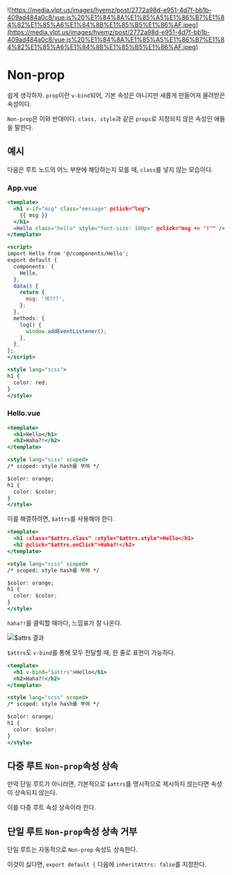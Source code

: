 ![https://media.vlpt.us/images/hyemz/post/2772a98d-e951-4d7f-bb1b-409ad484a0c8/vue.js%20%E1%84%8A%E1%85%A5%E1%86%B7%E1%84%82%E1%85%A6%E1%84%8B%E1%85%B5%E1%86%AF.jpeg](https://media.vlpt.us/images/hyemz/post/2772a98d-e951-4d7f-bb1b-409ad484a0c8/vue.js%20%E1%84%8A%E1%85%A5%E1%86%B7%E1%84%82%E1%85%A6%E1%84%8B%E1%85%B5%E1%86%AF.jpeg)

# Non-prop

쉽게 생각하자. `prop`이란 `v-bind`되어, 기본 속성은 아니지만 새롭게 만들어져 물려받은 속성이다.

`Non-prop`은 이와 반대이다. `class, style`과 같은 `props`로 지정되지 않은 속성인 애들을 말한다. 

## 예시

다음은 루트 노드의 어느 부분에 해당하는지 모를 때, `class`를 넣지 않는 모습이다.

### App.vue

```jsx
<template>
  <h1 v-if="msg" class="message" @click="log">
    {{ msg }}
  </h1>
  <Hello class="hello" style="font-size: 100px" @click="msg += '!'" />
</template>

<script>
import Hello from '@/components/Hello';
export default {
  components: {
    Hello,
  },
  data() {
    return {
      msg: '왜???',
    };
  },
  methods: {
    log() {
      window.addEventListener();
    },
  },
};
</script>

<style lang="scss">
h1 {
  color: red;
}
</style>
```

### Hello.vue

```jsx
<template>
  <h1>Hello</h1>
  <h2>Haha?!</h2>
</template>

<style lang="scss" scoped>
/* scoped: style hash를 부여 */

$color: orange;
h1 {
  color: $color;
}
</style>
```

이를 해결하려면, `$attrs`를 사용해야 한다.

```jsx
<template>
  <h1 :class="$attrs.class" :style="$attrs.style">Hello</h1>
  <h2 @click="$attrs.onClick">Haha?!</h2>
</template>

<style lang="scss" scoped>
/* scoped: style hash를 부여 */

$color: orange;
h1 {
  color: $color;
}
</style>
```

`haha?!`를 클릭할 때마다, 느낌표가 잘 나온다.

![$attrs 결과](https://s3.us-west-2.amazonaws.com/secure.notion-static.com/d61644b7-4bbd-4a70-914a-4295ce80e3e4/Untitled.png?X-Amz-Algorithm=AWS4-HMAC-SHA256&X-Amz-Credential=AKIAT73L2G45O3KS52Y5%2F20211008%2Fus-west-2%2Fs3%2Faws4_request&X-Amz-Date=20211008T024336Z&X-Amz-Expires=86400&X-Amz-Signature=34bcfbaed043f5a0268969af54178e6ab98b5ce8dfa39160cccf89d22f56f81a&X-Amz-SignedHeaders=host&response-content-disposition=filename%20%3D%22Untitled.png%22)

`$attrs`도 `v-bind`를 통해 모두 전달할 때, 한 줄로 표현이 가능하다.

```jsx
<template>
  <h1 v-bind="$attrs">Hello</h1>
  <h2>Haha?!</h2>
</template>

<style lang="scss" scoped>
/* scoped: style hash를 부여 */

$color: orange;
h1 {
  color: $color;
}
</style>
```

## 다중 루트 `Non-prop`속성 상속

만약 단일 루트가 아니라면, 기본적으로 `$attrs`를 명시적으로 제시하지 않는다면 속성이 상속되지 않는다.

이를 다중 루트 속성 상속이라 한다.

## 단일 루트 `Non-prop`속성 상속 거부

단일 루트는 자동적으로 `Non-prop` 속성도 상속한다.

이것이 싫다면, `export default {` 다음에 `inheritAttrs: false`를 지정한다.